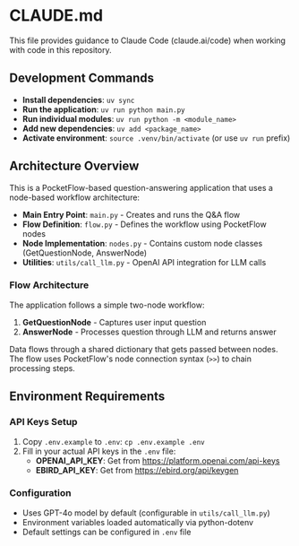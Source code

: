 # CLAUDE.md

This file provides guidance to Claude Code (claude.ai/code) when working with code in this repository.

## Development Commands

- **Install dependencies**: `uv sync`
- **Run the application**: `uv run python main.py`
- **Run individual modules**: `uv run python -m <module_name>`
- **Add new dependencies**: `uv add <package_name>`
- **Activate environment**: `source .venv/bin/activate` (or use `uv run` prefix)

## Architecture Overview

This is a PocketFlow-based question-answering application that uses a node-based workflow architecture:

- **Main Entry Point**: `main.py` - Creates and runs the Q&A flow
- **Flow Definition**: `flow.py` - Defines the workflow using PocketFlow nodes
- **Node Implementation**: `nodes.py` - Contains custom node classes (GetQuestionNode, AnswerNode)
- **Utilities**: `utils/call_llm.py` - OpenAI API integration for LLM calls

### Flow Architecture

The application follows a simple two-node workflow:
1. **GetQuestionNode** - Captures user input question
2. **AnswerNode** - Processes question through LLM and returns answer

Data flows through a shared dictionary that gets passed between nodes. The flow uses PocketFlow's node connection syntax (`>>`) to chain processing steps.

## Environment Requirements

### API Keys Setup
1. Copy `.env.example` to `.env`: `cp .env.example .env`
2. Fill in your actual API keys in the `.env` file:
   - **OPENAI_API_KEY**: Get from https://platform.openai.com/api-keys
   - **EBIRD_API_KEY**: Get from https://ebird.org/api/keygen

### Configuration
- Uses GPT-4o model by default (configurable in `utils/call_llm.py`)
- Environment variables loaded automatically via python-dotenv
- Default settings can be configured in `.env` file